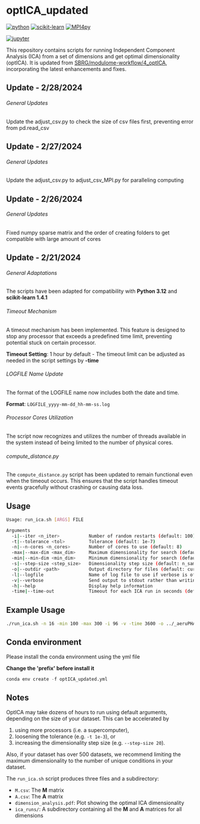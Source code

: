 # optICA_updated
[![python](https://img.shields.io/badge/Python-3.12-3776AB.svg?style=flat&logo=python&logoColor=white)](https://www.python.org)  [![scikit-learn](https://img.shields.io/badge/scikit--learn-1.4.1-009688.svg?style=flat&logo=Scikit-learn&logoColor=white)](https://scikit-learn.org/stable/)  [![MPI4py](https://img.shields.io/badge/mpi4py-3.1.5-FF4B4B.svg?style=flat&logo=Streamlit&logoColor=white)](https://mpi4py.readthedocs.io/en/stable/)

[![jupyter](https://img.shields.io/badge/Jupyter-Lab-F37626.svg?style=flat&logo=Jupyter)](https://jupyterlab.readthedocs.io/en/stable)

This repository contains scripts for running Independent Component Analysis (ICA) from a set of dimensions and get optimal dimensionality (optICA). It is updated from [SBRG/modulome-workflow/4_optICA](https://github.com/SBRG/modulome-workflow/tree/main/4_optICA), incorporating the latest enhancements and fixes.

## Update - 2/28/2024

###### General Updates

Update the adjust_csv.py to check the size of csv files first, preventing error from pd.read_csv

## Update - 2/27/2024

###### General Updates

Update the adjust_csv.py to adjust_csv_MPI.py for paralleling computing

## Update - 2/26/2024

###### General Updates

Fixed numpy sparse matrix and the order of creating folders to get compatible with large amount of cores

## Update - 2/21/2024

###### General Adaptations

The scripts have been adapted for compatibility with **Python 3.12** and **scikit-learn 1.4.1**

###### Timeout Mechanism

A timeout mechanism has been implemented. This feature is designed to stop any processor that exceeds a predefined time limit, preventing potential stuck on certain processor.

**Timeout Setting**: 1 hour by default - The timeout limit can be adjusted as needed in the script settings by **-time**

###### LOGFILE Name Update

The format of the LOGFILE name now includes both the date and time.

**Format**: `LOGFILE_yyyy-mm-dd_hh-mm-ss.log`

###### Processor Cores Utilization

The script now recognizes and utilizes the number of threads available in the system instead of being limited to the number of physical cores. 

###### compute_distance.py

The `compute_distance.py` script has been updated to remain functional even when the timeout occurs. This ensures that the script handles timeout events gracefully without crashing or causing data loss.

## Usage

```bash
Usage: run_ica.sh [ARGS] FILE

Arguments
  -i|--iter <n_iter>           Number of random restarts (default: 100)
  -t|--tolerance <tol>         Tolerance (default: 1e-7)
  -n|--n-cores <n_cores>       Number of cores to use (default: 8)
  -max|--max-dim <max_dim>     Maximum dimensionality for search (default: n_samples)
  -min|--min-dim <min_dim>     Minimum dimensionality for search (default: 20)
  -s|--step-size <step_size>   Dimensionality step size (default: n_samples/25)
  -o|--outdir <path>           Output directory for files (default: current directory)
  -l|--logfile                 Name of log file to use if verbose is off (default: ica.log)
  -v|--verbose                 Send output to stdout rather than writing to file
  -h|--help                    Display help information
  -time|--time-out             Timeout for each ICA run in seconds (default: 3600)
```

## Example Usage

```bash
./run_ica.sh -n 16 -min 100 -max 300 -i 96 -v -time 3600 -o ../_aeruPHAGE_p_aeru ../log_tpm_p_aeru.csv
```

## Conda environment

Please install the conda environment using the yml file

**Change the 'prefix' before install it**

```python
conda env create -f optICA_updated.yml
```

## Notes

OptICA may take dozens of hours to run using default arguments, depending on the size of your dataset. This can be accelerated by

1. using more processors (i.e. a supercomputer),
1. loosening the tolerance (e.g. `-t 1e-3`), or
1. increasing the dimensionality step size (e.g. `--step-size 20`).

Also, if your dataset has over 500 datasets, we recommend limiting the maximum dimensionality to the number of unique conditions in your dataset.

The `run_ica.sh` script produces three files and a subdirectory:

- `M.csv`: The **M** matrix
- `A.csv`: The **A** matrix
- `dimension_analysis.pdf`: Plot showing the optimal ICA dimensionality
- `ica_runs/`: A subdirectory containing all the **M** and **A** matrices for all dimensions

